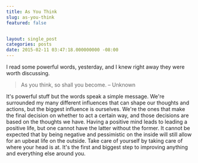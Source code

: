 ```yaml
---
title: As You Think
slug: as-you-think
featured: false


layout: single_post
categories: posts
date: 2015-02-11 03:47:18.000000000 -08:00
---
```


I read some powerful words, yesterday, and I knew right away they were worth discussing.

>  As you think, so shall you become.
> – Unknown

It's powerful stuff but the words speak a simple message. We're surrounded my many different influences that can shape our thoughts and actions, but the biggest influence is ourselves. We're the ones that make the final decision on whether to act a certain way, and those decisions are based on the thoughts we have. Having a positive mind leads to leading a positive life, but one cannot have the latter without the former. It cannot be expected that by being negative and pessimistic on the inside will still allow for an upbeat life on the outside. Take care of yourself by taking care of where your head is at. It's the first and biggest step to improving anything and everything else around you.

